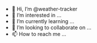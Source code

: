 - 👋 Hi, I’m @weather-tracker
- 👀 I’m interested in ...
- 🌱 I’m currently learning ...
- 💞️ I’m looking to collaborate on ...
- 📫 How to reach me ...

<!---
weather-tracker/weather-tracker is a ✨ special ✨ repository because its `README.md` (this file) appears on your GitHub profile.
You can click the Preview link to take a look at your changes.
--->
